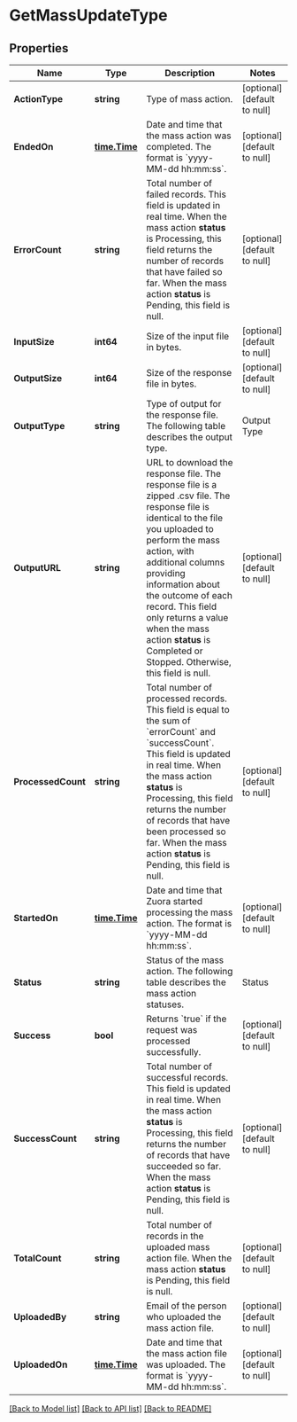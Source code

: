 # GetMassUpdateType

## Properties
Name | Type | Description | Notes
------------ | ------------- | ------------- | -------------
**ActionType** | **string** | Type of mass action.  | [optional] [default to null]
**EndedOn** | [**time.Time**](time.Time.md) | Date and time that the mass action was completed. The format is &#x60;yyyy-MM-dd hh:mm:ss&#x60;.  | [optional] [default to null]
**ErrorCount** | **string** | Total number of failed records.  This field is updated in real time. When the mass action **status** is Processing, this field returns the number of records that have failed so far. When the mass action **status** is Pending, this field is null.  | [optional] [default to null]
**InputSize** | **int64** | Size of the input file in bytes.  | [optional] [default to null]
**OutputSize** | **int64** | Size of the response file in bytes.  | [optional] [default to null]
**OutputType** | **string** | Type of output for the response file. The following table describes the output type.  | Output Type    | Description                         | |----------------|-------------------------------------| | (url:.csv.zip) | URL pointing to a zipped .csv file. |  | [optional] [default to null]
**OutputURL** | **string** | URL to download the response file. The response file is a zipped .csv file.  The response file is identical to the file you uploaded to perform the mass action, with additional columns providing information about the outcome of each record.  This field only returns a value when the mass action **status** is Completed or Stopped. Otherwise, this field is null.  | [optional] [default to null]
**ProcessedCount** | **string** | Total number of processed records. This field is equal to the sum of &#x60;errorCount&#x60; and &#x60;successCount&#x60;.  This field is updated in real time. When the mass action **status** is Processing, this field returns the number of records that have been processed so far. When the mass action **status** is Pending, this field is null.  | [optional] [default to null]
**StartedOn** | [**time.Time**](time.Time.md) | Date and time that Zuora started processing the mass action. The format is &#x60;yyyy-MM-dd hh:mm:ss&#x60;.  | [optional] [default to null]
**Status** | **string** | Status of the mass action. The following table describes the mass action statuses.  | Status     | Description                                                                | |------------|----------------------------------------------------------------------------| | Pending    | Mass action has not yet started being processed.                           | | Processing | Mass action is in progress.                                                | | Stopping   | Mass action is in the process of stopping, but has not yet stopped.        | | Stopped    | Mass action has stopped.                                                   | | Completed  | Mass action was successfully completed. There may still be failed records. | | Failed     | Mass action failed. No records are processed. No response file is created. |  | [optional] [default to null]
**Success** | **bool** | Returns &#x60;true&#x60; if the request was processed successfully.  | [optional] [default to null]
**SuccessCount** | **string** | Total number of successful records. This field is updated in real time. When the mass action **status** is Processing, this field returns the number of records that have succeeded so far. When the mass action **status** is Pending, this field is null.  | [optional] [default to null]
**TotalCount** | **string** | Total number of records in the uploaded mass action file. When the mass action **status** is Pending, this field is null.  | [optional] [default to null]
**UploadedBy** | **string** | Email of the person who uploaded the mass action file.  | [optional] [default to null]
**UploadedOn** | [**time.Time**](time.Time.md) | Date and time that the mass action file was uploaded. The format is &#x60;yyyy-MM-dd hh:mm:ss&#x60;.  | [optional] [default to null]

[[Back to Model list]](../README.md#documentation-for-models) [[Back to API list]](../README.md#documentation-for-api-endpoints) [[Back to README]](../README.md)


